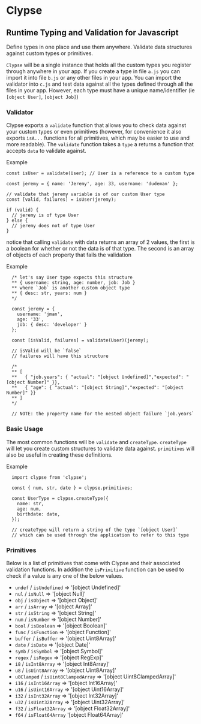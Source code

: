 # Clypse
## Runtime Typing and Validation for Javascript

Define types in one place and use them anywhere. Validate data structures against 
custom types or primitives. 

`Clypse` will be a single instance that holds all the custom types you register through anywhere in your app.
If you create a type in file `a.js` you can import it into file `b.js` or any other files in your app.
You can import the validator into `c.js` and test data against all the types defined through all the files in your app.
However, each type must have a unique name/identifier (ie `[object User]`, `[object Job]`)

### Validator
Clypse exports a `validate` function that allows you to check data against your custom types or even primitives (however,
for convenience it also exports `isA...` functions for all primitives, which may be easier to use and more readable).
The `validate` function takes a `type` a returns a function that accepts `data` to validate against.

Example
```
const isUser = validate(User); // User is a reference to a custom type

const jeremy = { name: 'Jeremy', age: 33, username: 'dudeman' };

// validate that jeremy variable is of our custom User type
const [valid, failures] = isUser(jeremy);

if (valid) {
  // jeremy is of type User
} else {
  // jeremy does not of type User
}
```

notice that calling `validate` with data returns an array of 2 values, the first is a boolean
for whether or not the data is of that type. The second is an array of objects of each property that fails the validation

Example
```
  /* let's say User type expects this structure
  ** { username: string, age: number, job: Job }
  ** where `Job` is another custom object type
  ** { desc: str, years: num }
  */

  const jeremy = {
    username: 'jman',
    age: '33',
    job: { desc: 'developer' }
  };

  const [isValid, failures] = validate(User)(jeremy);

  // isValid will be `false`
  // failures will have this structure

  /*
  ** [
  **   { "job.years": { "actual": "[object Undefined]","expected": "[object Number]" }},
  **   { "age": { "actual": "[object String]","expected": "[object Number]" }}
  ** ]
  */

  // NOTE: the property name for the nested object failure `job.years`
```

### Basic Usage
The most common functions will be `validate` and `createType`. `createType` will let you create custom
structures to validate data against. `primitives` will also be useful in creating these definitions.

Example
```
  import clypse from 'clypse';

  const { num, str, date } = clypse.primitives;

  const UserType = clypse.createType({
    name: str,
    age: num,
    birthdate: date,
  });

  // createType will return a string of the type `[object User]`
  // which can be used through the application to refer to this type
```

### Primitives
Below is a list of primitives that come with Clypse and their associated
validation functions. In addition the `isPrimitive` function can be used to check
if a value is any one of the below values. 

- `undef` / `isUndefined` => '[object Undefined]'
- `nul` / `isNull` => '[object Null]'
- `obj` / `isObject` => '[object Object]'
- `arr` / `isArray` => '[object Array]'
- `str` / `isString` => '[object String]'
- `num` / `isNumber` => '[object Number]'
- `bool` / `isBoolean` => '[object Boolean]'
- `func` / `isFunction` => '[object Function]'
- `buffer` / `isBuffer` => '[object Uint8Array]'
- `date` / `isDate` => '[object Date]'
- `symb` / `isSymbol` => '[object Symbol]'
- `regex` / `isRegex` => '[object RegExp]'
- `i8` / `isInt8Array` => '[object Int8Array]'
- `u8` / `isUint8Array` => '[object Uint8Array]'
- `u8Clamped` / `isUint8ClampedArray` => '[object Uint8ClampedArray]'
- `i16` / `isInt16Array` => '[object Int16Array]'
- `u16` / `isUint16Array` => '[object Uint16Array]'
- `i32` / `isInt32Array` => '[object Int32Array]'
- `u32` / `isUint32Array` => '[object Uint32Array]'
- `f32` / `isFloat32Array` => '[object Float32Array]'
- `f64` / `isFloat64Array` '[object Float64Array]'

